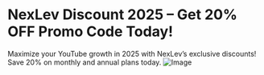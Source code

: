 # NexLev Discount 2025 – Get 20% OFF Promo Code Today!
Maximize your YouTube growth in 2025 with NexLev’s exclusive discounts! Save 20% on monthly and annual plans today.
![Image](https://github.com/user-attachments/assets/29e3676b-a05c-4028-8bf8-d90fb6df767b)


